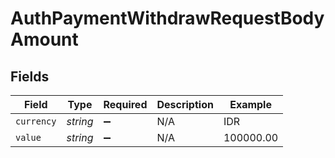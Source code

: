 # AuthPaymentWithdrawRequestBodyAmount


## Fields

| Field              | Type               | Required           | Description        | Example            |
| ------------------ | ------------------ | ------------------ | ------------------ | ------------------ |
| `currency`         | *string*           | :heavy_minus_sign: | N/A                | IDR                |
| `value`            | *string*           | :heavy_minus_sign: | N/A                | 100000.00          |